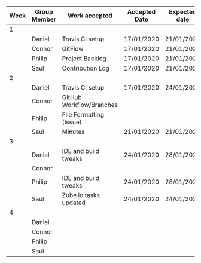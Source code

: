 | Week | Group Member | Work accepted           | Accepted Date | Expected date | Completed? |
|------|--------------|-------------------------|---------------|---------------|------------|
| 1    |              |                         |               |               |            |
|      | Daniel       | Travis CI setup         | 17/01/2020    | 21/01/2020    | N          |
|      | Connor       | GitFlow                 | 17/01/2020    | 21/01/2020    | Y          |
|      | Philip       | Project Backlog         | 17/01/2020    | 21/01/2020    | Y          |
|      | Saul         | Contribution Log        | 17/01/2020    | 21/01/2020    | Y          |
| 2    |              |                         |               |               |            |
|      | Daniel       | Travis CI setup         | 17/01/2020    | 24/01/2020    | Y          |
|      | Connor       | GitHub Workflow/Branches|               |               | Y          |
|      | Philip       | File Formatting (Issue) |               |               | Y          |
|      | Saul         | Minutes                 | 21/01/2020    | 21/01/2020    | Y          |
| 3    |              |                         |               |               |            |
|      | Daniel       | IDE and build tweaks    | 24/01/2020    | 28/01/2020    |            |
|      | Connor       |                         |               |               |            |
|      | Philip       | IDE and build tweaks    | 24/01/2020    | 28/01/2020    |            |
|      | Saul         | Zube.io tasks updated   | 24/01/2020    | 24/01/2020    | Y           |
| 4    |              |                         |               |               |            |
|      | Daniel       |                         |               |               |            |
|      | Connor       |                         |               |               |            |
|      | Philip       |                         |               |               |            |
|      | Saul         |                         |               |               |            |
